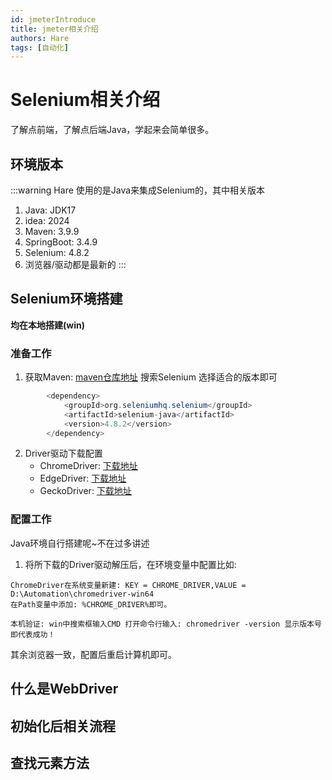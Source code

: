 ```yaml
---
id: jmeterIntroduce
title: jmeter相关介绍
authors: Hare
tags: [自动化]
---
```


# Selenium相关介绍
了解点前端，了解点后端Java，学起来会简单很多。

## 环境版本

:::warning
Hare 使用的是Java来集成Selenium的，其中相关版本
1. Java: JDK17
2. idea: 2024
3. Maven: 3.9.9
4. SpringBoot: 3.4.9
5. Selenium: 4.8.2
6. 浏览器/驱动都是最新的
:::

## Selenium环境搭建
**均在本地搭建(win)** 

### 准备工作

1. 获取Maven: [maven仓库地址](http://mvnrepository.com/) 搜索Selenium 选择适合的版本即可

~~~java
        <dependency>
            <groupId>org.seleniumhq.selenium</groupId>
            <artifactId>selenium-java</artifactId>
            <version>4.8.2</version>
        </dependency>
~~~

2. Driver驱动下载配置
   * ChromeDriver: [下载地址](https://googlechromelabs.github.io/chrome-for-testing/)
   * EdgeDriver: [下载地址](https://developer.microsoft.com/en-us/microsoft-edge/tools/webdriver?form=MA13LH)
   * GeckoDriver: [下载地址](https://github.com/mozilla/geckodriver/releases)

### 配置工作
Java环境自行搭建呢~不在过多讲述

1. 将所下载的Driver驱动解压后，在环境变量中配置比如:
~~~
ChromeDriver在系统变量新建: KEY = CHROME_DRIVER,VALUE = D:\Automation\chromedriver-win64
在Path变量中添加: %CHROME_DRIVER%即可。

本机验证: win中搜索框输入CMD 打开命令行输入: chromedriver -version 显示版本号 即代表成功！
~~~
其余浏览器一致，配置后重启计算机即可。

## 什么是WebDriver


## 初始化后相关流程


## 查找元素方法
